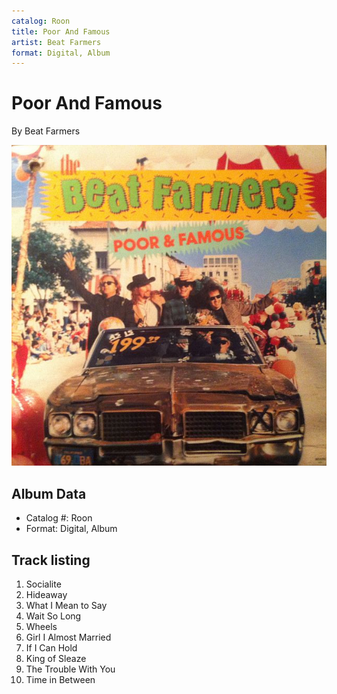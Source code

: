 ```yaml
---
catalog: Roon
title: Poor And Famous
artist: Beat Farmers
format: Digital, Album
---
```


# Poor And Famous

By Beat Farmers

![](../../assets/albumcovers/Beat_Farmers-Poor_And_Famous.png)

## Album Data

- Catalog #: Roon
- Format: Digital, Album


## Track listing


1. Socialite
2. Hideaway
3. What I Mean to Say
4. Wait So Long
5. Wheels
6. Girl I Almost Married
7. If I Can Hold
8. King of Sleaze
9. The Trouble With You
10. Time in Between

